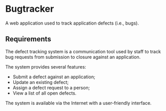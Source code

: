 Bugtracker
==========

A web application used to track application defects (i.e., bugs).

Requirements
------------

The defect tracking system is a communication tool used by staff to track bug requests from
submission to closure against an application.

The system provides several features:

 * Submit a defect against an application;
 * Update an existing defect;
 * Assign a defect request to a person;
 * View a list of all open defects.

The system is available via the Internet with a user-friendly interface.
